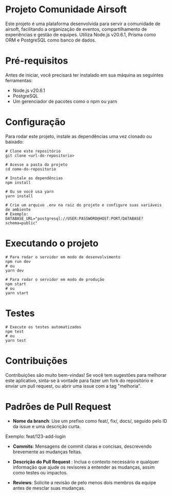 # Projeto Comunidade Airsoft

Este projeto é uma plataforma desenvolvida para servir a comunidade de airsoft, facilitando a organização de eventos, compartilhamento de experiências e gestão de equipes. Utiliza Node.js v20.6.1, Prisma como ORM e PostgreSQL como banco de dados.

# Pré-requisitos

Antes de iniciar, você precisará ter instalado em sua máquina as seguintes ferramentas:

- Node.js v20.6.1
- PostgreSQL
- Um gerenciador de pacotes como o npm ou yarn

# Configuração

Para rodar este projeto, instale as dependências uma vez clonado ou baixado:

```
# Clone este repositório
git clone <url-do-repositorio>

# Acesse a pasta do projeto
cd nome-do-repositorio

# Instale as dependências
npm install

# Ou se você usa yarn
yarn install

# Crie um arquivo .env na raiz do projeto e configure suas variáveis de ambiente
# Exemplo:
DATABASE_URL="postgresql://USER:PASSWORD@HOST:PORT/DATABASE?schema=public"

```

# Executando o projeto

```
# Para rodar o servidor em modo de desenvolvimento
npm run dev
# ou
yarn dev

# Para rodar o servidor em modo de produção
npm start
# ou
yarn start

```

# Testes

```
# Execute os testes automatizados
npm test
# ou
yarn test

```

# Contribuições

Contribuições são muito bem-vindas! Se você tem sugestões para melhorar este aplicativo, sinta-se à vontade para fazer um fork do repositório e enviar um pull request, ou abrir uma issue com a tag "melhoria".

# Padrões de Pull Request

- **Nome da branch**: Use um prefixo como feat/, fix/, docs/, seguido pelo ID da issue e uma descrição curta. 

Exemplo: feat/123-add-login

- **Commits**: Mensagens de commit claras e concisas, descrevendo brevemente as mudanças feitas.

- **Descrição do Pull Request** : Inclua o contexto necessário e qualquer informação que ajude os revisores a entender as mudanças, assim como testes ou impactos.

- **Reviews**: Solicite a revisão de pelo menos dois membros da equipe antes de mesclar suas mudanças. 
